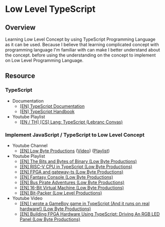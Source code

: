# Low Level TypeScript

## Overview

Learning Low Level Concept by using TypeScript Programming Language as it can be used. Because I believe that learning complicated concept with programming language I'm familiar with can make I better understand about the concept. before using the understanding on the concept to implement on Low Level Programming Language.

## Resource

### TypeScript

- Documentation
  - [[EN] TypeScript Documentation](https://www.typescriptlang.org/docs)
  - [[EN] TypeScript Handbook](https://www.typescriptlang.org/docs/handbook/intro.html)
- Youtube Playlist
  - [[EN / TH] [CS] Lang: TypeScript (Lebranc Convas)](https://www.youtube.com/playlist?list=PLaA8NIuqRmKFwJyTHzq_-v3mCe7Bjqlq3)

### Implement JavaScript / TypeScript to Low Level Concept

- Youtube Channel
  - [[EN] Low Byte Productions](https://www.youtube.com/@LowByteProductions) ([Video](https://www.youtube.com/@LowByteProductions/videos)) ([Playlist](https://www.youtube.com/@LowByteProductions/playlists))
- Youtube Playlist
  - [[EN] The Bits and Bytes of Binary (Low Byte Productions)](https://www.youtube.com/playlist?list=PLP29wDx6QmW47oPsNBFNEi_SYTOLDJXqQ)
  - [[EN] RISC-V CPU in TypeScript (Low Byte Productions)](https://www.youtube.com/playlist?list=PLP29wDx6QmW4sXTvFYgbHrLygqH8_oNEH)
  - [[EN] FPGA and gateway-ts (Low Byte Productions)](https://www.youtube.com/playlist?list=PLP29wDx6QmW7oI7nhYLic8qU6NX3k_EOz)
  - [[EN] Fantasy Console (Low Byte Productions)](https://www.youtube.com/playlist?list=PLP29wDx6QmW6S4B2oQUN-fI-idy6UcesG)
  - [[EN] Bus Pirate Adventures (Low Byte Productions)](https://www.youtube.com/playlist?list=PLP29wDx6QmW5zKp0hGR7kvwYlfl8YlxLP)
  - [[EN] 16-Bit Virtual Machine (Low Byte Productions)](https://www.youtube.com/playlist?list=PLP29wDx6QmW5DdwpdwHCRJsEubS5NrQ9b)
  - [[EN] Bit-Packer (Low Level Productions)](https://www.youtube.com/playlist?list=PLP29wDx6QmW5xJ6yz_MInDL_AnLbpafyL)
- Youtube Video
  - [[EN] I wrote a GameBoy game in TypeScript (And it runs on real hardware!) (Low Byte Productions)](https://www.youtube.com/watch?v=TIlx5nBnx-o)
  - [[EN] Building FPGA Hardware Using TypeScript: Driving An RGB LED Panel (Low Byte Productions)](https://www.youtube.com/watch?v=Otx96lJnLeo)
